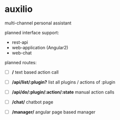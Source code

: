 # auxilio
multi-channel personal assistant

planned interface support:
- rest-api
- web-application (Angular2)
- web-chat

planned routes:
- [ ] **/** text based action call
- [ ] **/api/list/:plugin?** list all plugins / actions of :plugin
- [ ] **/api/do/:plugin/:action/:state** manual action calls
- [ ] **/chat/** chatbot page
- [ ] **/manager/** angular page based manager

